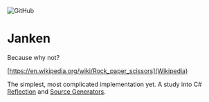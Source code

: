 ![GitHub](https://img.shields.io/github/license/sixpeteunder/janken)

# Janken
Because why not?

[https://en.wikipedia.org/wiki/Rock_paper_scissors](Wikipedia)

The simplest, most complicated implementation yet. 
A study into C# [Reflection](https://docs.microsoft.com/en-us/dotnet/csharp/programming-guide/concepts/reflection) and [Source Generators](https://devblogs.microsoft.com/dotnet/introducing-c-source-generators/).
